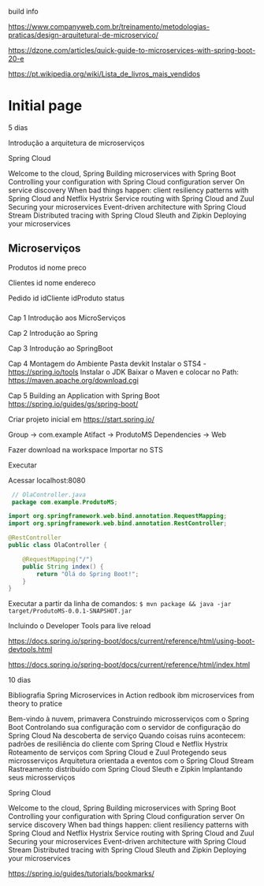 build info

https://www.companyweb.com.br/treinamento/metodologias-praticas/design-arquitetural-de-microservico/

https://dzone.com/articles/quick-guide-to-microservices-with-spring-boot-20-e

https://pt.wikipedia.org/wiki/Lista_de_livros_mais_vendidos

# Initial page

5 dias

Introdução a arquitetura de microserviços

Spring Cloud

Welcome to the cloud, Spring
Building microservices with Spring Boot
Controlling your configuration with Spring Cloud configuration server
On service discovery
When bad things happen: client resiliency patterns with Spring Cloud and Netflix Hystrix
Service routing with Spring Cloud and Zuul
Securing your microservices
Event-driven architecture with Spring Cloud Stream
Distributed tracing with Spring Cloud Sleuth and Zipkin
Deploying your microservices



## Microserviços

Produtos
    id
    nome
    preco

Clientes
    id
    nome
    endereco

Pedido
    id
    idCliente
    idProduto
    status  

###

Cap 1
Introdução aos MicroServiços

Cap 2
Introdução ao Spring

Cap 3
Introdução ao SpringBoot

Cap 4
Montagem do Ambiente
    Pasta devkit
    Instalar o STS4 - https://spring.io/tools
    Instalar o JDK
    Baixar o Maven e colocar no Path: https://maven.apache.org/download.cgi

Cap 5
Building an Application with Spring Boot
    https://spring.io/guides/gs/spring-boot/

Criar projeto inicial em https://start.spring.io/

Group -> com.example
Atifact -> ProdutoMS
Dependencies -> Web

Fazer download na workspace
Importar no STS

Executar

Acessar localhost:8080

```java
 // OlaController.java
 package com.example.ProdutoMS;

import org.springframework.web.bind.annotation.RequestMapping;
import org.springframework.web.bind.annotation.RestController;

@RestController
public class OlaController {

    @RequestMapping("/")
    public String index() {
        return "Olá do Spring Boot!";
    }
}
 ```

 Executar a partir da linha de comandos:
 ```$ mvn package && java -jar target/ProdutoMS-0.0.1-SNAPSHOT.jar```

 Incluindo o Developer Tools para live reload

 https://docs.spring.io/spring-boot/docs/current/reference/html/using-boot-devtools.html



 https://docs.spring.io/spring-boot/docs/current/reference/html/index.html

 

10 dias

Bibliografia
Spring Microservices in Action
redbook ibm microservices from theory to pratice

Bem-vindo à nuvem, primavera
Construindo microsserviços com o Spring Boot
Controlando sua configuração com o servidor de configuração do Spring Cloud
Na descoberta de serviço
Quando coisas ruins acontecem: padrões de resiliência do cliente com Spring Cloud e Netflix Hystrix
Roteamento de serviços com Spring Cloud e Zuul
Protegendo seus microsserviços
Arquitetura orientada a eventos com o Spring Cloud Stream
Rastreamento distribuído com Spring Cloud Sleuth e Zipkin
Implantando seus microsserviços


Spring Cloud

Welcome to the cloud, Spring
Building microservices with Spring Boot
Controlling your configuration with Spring Cloud configuration server
On service discovery
When bad things happen: client resiliency patterns with Spring Cloud and Netflix Hystrix
Service routing with Spring Cloud and Zuul
Securing your microservices
Event-driven architecture with Spring Cloud Stream
Distributed tracing with Spring Cloud Sleuth and Zipkin
Deploying your microservices



https://spring.io/guides/tutorials/bookmarks/

